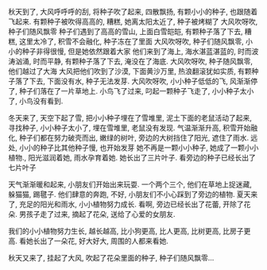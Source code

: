 秋天到了,
大风呼呼呼的刮, 将种子吹了起来, 四散飘扬, 有颗小小的种子, 也跟随着飞起来.
有颗种子被吹得高高的, 糟糕, 她离太阳太近了, 种子被烤糊了
大风吹呀吹, 种子们随风飘零
种子们遇到了高高的雪山, 上面白雪皑皑, 有颗种子落了下去, 糟糕, 这里太冷了, 积雪不会融化, 种子冻在了里面
大风吹呀吹, 种子们随风飘零, 小小的种子非得很慢, 但是她依然跟着大家
他们来到了海上, 海水湛蓝湛蓝的, 时而波涛汹涌, 时而平静, 有颗种子落了下去, 淹没在了海底.
大风吹呀吹, 种子随风飘零, 他们越过了大海
大风把他们吹到了沙漠, 下面黄沙万里, 热浪翻滚犹如实质, 有颗种子落了下去, 下面没有水, 种子无法发芽.
大风吹呀吹, 小小种子低低的飞, 风渐渐停了, 种子们落在了一片草地上.
小鸟飞了过来, 叼起一颗种子飞走了, 小小种子太小了, 小鸟没有看到.

冬天来了, 天空下起了雪, 把小小种子埋在了雪堆里, 泥土下面的老鼠活动了起来, 寻找种子, 小小种子太小了, 埋在雪堆里, 老鼠没有发现.
气温渐渐升高, 积雪开始融化, 种子们都在努力破壳而出, 嫩绿的树叶, 旁边的大树挡住了阳光, 遮住了雨水. 远处, 小小的种子比其他种子慢, 也开始发芽
她不再是一颗小小种子, 她成了一颗小小植物., 阳光滋润着她, 雨水孕育着她. 她长出了三片叶子. 看旁边的种子已经长出了七片叶子

天气渐渐暖和起来, 小朋友们开始出来玩耍. 一个两个三个, 他们在草地上捉迷藏, 躲猫猫, 踢毽子. 他们肆意的奔跑, 不好, 小朋友们不小心踩到了旁边的植物.
夏天来了, 充足的阳光和雨水, 小小植物努力成长. 看啊, 旁边已经长出了花蕾, 开除了花朵. 男孩子走了过来, 摘起了花朵, 送给了心爱的女朋友.

我们的小小植物努力生长, 越长越高, 比小狗更高, 比人更高, 比树更高, 比房子更高. 看她长出了一朵花, 好大好大, 周围的人都来看她. 

秋天又来了, 挂起了大风, 吹起了花朵里面的种子, 种子们随风飘零...

